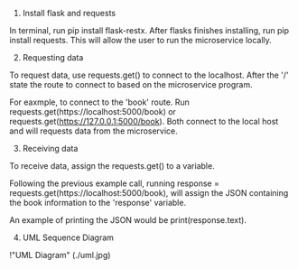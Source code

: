 1. Install flask and requests

In terminal, run pip install flask-restx. After flasks finishes installing, run pip install requests. This will allow the user to run the microservice locally.

2. Requesting data

To request data, use requests.get() to connect to the localhost. After the '/' state the route to connect to based on the microservice program.

For eaxmple, to connect to the 'book' route. Run requests.get(https://localhost:5000/book) or requests.get(https://127.0.0.1:5000/book). Both connect to the local host and will requests data from the microservice.

3. Receiving data

To receive data, assign the requests.get() to a variable.

Following the previous example call, running response = requests.get(https://localhost:5000/book), will assign the JSON containing the book information to the 'response' variable.

An example of printing the JSON would be print(response.text).

4. UML Sequence Diagram

!"UML Diagram" (./uml.jpg)
